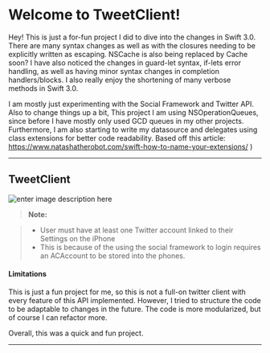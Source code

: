 Welcome to TweetClient!
===================


Hey! This is just a for-fun project I did to dive into the changes in Swift 3.0.
There are many syntax changes as well as with the closures needing to be explicitly written as escaping. NSCache is also being replaced by Cache soon? I have also noticed the changes in guard-let syntax, if-lets error handling, as well as having minor syntax changes in completion handlers/blocks. I also really enjoy the shortening of many verbose methods in Swift 3.0.

I am mostly just experimenting with the Social Framework and Twitter API. Also to change things up a bit, This project I am using NSOperationQueues, since before I have mostly only used GCD queues in my other projects.
Furthermore, I am also starting to write my datasource and delegates using class extensions for better code readability.
Based off this article: 
https://www.natashatherobot.com/swift-how-to-name-your-extensions/ )

----------

TweetClient
-------------
![enter image description here](http://i558.photobucket.com/albums/ss26/vincent_chau1/twitclient_zpskachkoao.jpg)

> **Note:**

> - User must have at least one Twitter account linked to their Settings on the iPhone
> - This is because of the using the social framework to login requires an ACAccount to be stored into the phones. 


#### <i class="icon-file"></i> Limitations
This is just a fun project for me, so this is not a full-on twitter client with every feature of this API implemented. However, I tried to structure the code to be adaptable to changes in the future. The code is more modularized, but of course I can refactor more. 

Overall, this was a quick and fun project.


----------



